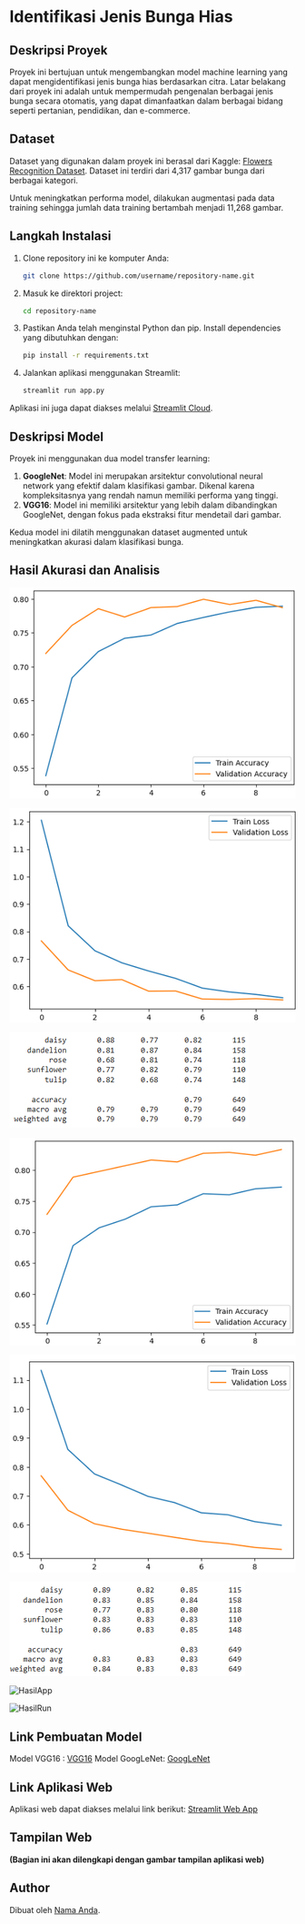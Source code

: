 # Identifikasi Jenis Bunga Hias

## Deskripsi Proyek

Proyek ini bertujuan untuk mengembangkan model machine learning yang dapat mengidentifikasi jenis bunga hias berdasarkan citra. Latar belakang dari proyek ini adalah untuk mempermudah pengenalan berbagai jenis bunga secara otomatis, yang dapat dimanfaatkan dalam berbagai bidang seperti pertanian, pendidikan, dan e-commerce.

## Dataset

Dataset yang digunakan dalam proyek ini berasal dari Kaggle: [Flowers Recognition Dataset](https://www.kaggle.com/datasets/alxmamaev/flowers-recognition). Dataset ini terdiri dari 4,317 gambar bunga dari berbagai kategori. 

Untuk meningkatkan performa model, dilakukan augmentasi pada data training sehingga jumlah data training bertambah menjadi 11,268 gambar.

## Langkah Instalasi

1. Clone repository ini ke komputer Anda:
   ```bash
   git clone https://github.com/username/repository-name.git
   ```
2. Masuk ke direktori project:
   ```bash
   cd repository-name
   ```
3. Pastikan Anda telah menginstal Python dan pip. Install dependencies yang dibutuhkan dengan:
   ```bash
   pip install -r requirements.txt
   ```
4. Jalankan aplikasi menggunakan Streamlit:
   ```bash
   streamlit run app.py
   ```

Aplikasi ini juga dapat diakses melalui [Streamlit Cloud](https://uapandiaswad.streamlit.app/).

## Deskripsi Model

Proyek ini menggunakan dua model transfer learning:

1. **GoogleNet**: Model ini merupakan arsitektur convolutional neural network yang efektif dalam klasifikasi gambar. Dikenal karena kompleksitasnya yang rendah namun memiliki performa yang tinggi.
2. **VGG16**: Model ini memiliki arsitektur yang lebih dalam dibandingkan GoogleNet, dengan fokus pada ekstraksi fitur mendetail dari gambar.

Kedua model ini dilatih menggunakan dataset augmented untuk meningkatkan akurasi dalam klasifikasi bunga.

## Hasil Akurasi dan Analisis

![Gambar1](https://github.com/UmiNursyafikaa/UAP_DS_Umi-Nursyafika_2021-334/blob/main/gambar/googleNet.1.png)

![Gambar2](https://github.com/UmiNursyafikaa/UAP_DS_Umi-Nursyafika_2021-334/blob/main/gambar/googleNet.2.png)

![Gambar3](https://github.com/UmiNursyafikaa/UAP_DS_Umi-Nursyafika_2021-334/blob/main/gambar/googleNet.3.png)

![Gambar1](https://github.com/UmiNursyafikaa/UAP_DS_Umi-Nursyafika_2021-334/blob/main/gambar/vgg16.1.png)

![Gambar2](https://github.com/UmiNursyafikaa/UAP_DS_Umi-Nursyafika_2021-334/blob/main/gambar/vgg16.2.png)

![Gambar3](https://github.com/UmiNursyafikaa/UAP_DS_Umi-Nursyafika_2021-334/blob/main/gambar/vgg16.3.png)

![HasilApp]()

![HasilRun]()



## Link Pembuatan Model

Model VGG16 : [VGG16](https://colab.research.google.com/drive/1NKFHV0IHULd5bYxTijs1g83_aoHXMNWo?usp=sharing)
Model GoogLeNet: [GoogLeNet](https://colab.research.google.com/drive/1GM1-XIHjKrXisE8-iAMrcKLAFpukZ4rX?usp=sharing)

## Link Aplikasi Web

Aplikasi web dapat diakses melalui link berikut: [Streamlit Web App](https://webprediksibunga-umi.streamlit.app/)

## Tampilan Web

**(Bagian ini akan dilengkapi dengan gambar tampilan aplikasi web)**

## Author

Dibuat oleh [Nama Anda](https://github.com/username).
